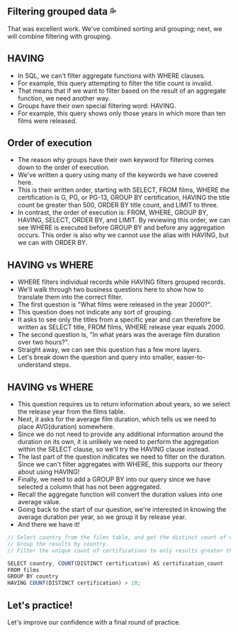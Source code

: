 ## Filtering grouped data :sweat_drops:
That was excellent work. We've combined sorting and grouping; next, we will combine filtering with grouping.

## HAVING
- In SQL, we can't filter aggregate functions with WHERE clauses.
- For example, this query attempting to filter the title count is invalid.
- That means that if we want to filter based on the result of an aggregate function, we need another way.
- Groups have their own special filtering word: HAVING.
- For example, this query shows only those years in which more than ten films were released.

## Order of execution
- The reason why groups have their own keyword for filtering comes down to the order of execution.
- We've written a query using many of the keywords we have covered here.
- This is their written order, starting with SELECT, FROM films, WHERE the certification is G, PG, or PG-13, GROUP BY certification, HAVING the title count be greater than 500, ORDER BY title count, and LIMIT to three.
- In contrast, the order of execution is: FROM, WHERE, GROUP BY, HAVING, SELECT, ORDER BY, and LIMIT. By reviewing this order, we can see WHERE is executed before GROUP BY and before any aggregation occurs. This order is also why we cannot use the alias with HAVING, but we can with ORDER BY.

## HAVING vs WHERE
- WHERE filters individual records while HAVING filters grouped records.
- We'll walk through two business questions here to show how to translate them into the correct filter.
- The first question is "What films were released in the year 2000?".
- This question does not indicate any sort of grouping.
- It asks to see only the titles from a specific year and can therefore be written as SELECT title, FROM films, WHERE release year equals 2000.
- The second question is, "In what years was the average film duration over two hours?".
- Straight away, we can see this question has a few more layers.
- Let's break down the question and query into smaller, easier-to-understand steps.

## HAVING vs WHERE
- This question requires us to return information about years, so we select the release year from the films table.
- Next, it asks for the average film duration, which tells us we need to place AVG(duration) somewhere.
- Since we do not need to provide any additional information around the duration on its own, it is unlikely we need to perform the aggregation within the SELECT clause, so we'll try the HAVING clause instead.
- The last part of the question indicates we need to filter on the duration. Since we can't filter aggregates with WHERE, this supports our theory about using HAVING!
- Finally, we need to add a GROUP BY into our query since we have selected a column that has not been aggregated.
- Recall the aggregate function will convert the duration values into one average value.
- Going back to the start of our question, we're interested in knowing the average duration per year, so we group it by release year.
- And there we have it!
  
```js
// Select country from the films table, and get the distinct count of certification aliased as certification_count.
// Group the results by country.
// Filter the unique count of certifications to only results greater than 10.

SELECT country, COUNT(DISTINCT certification) AS certification_count
FROM films
GROUP BY country
HAVING COUNT(DISTINCT certification) > 10;
```

## Let's practice!
Let's improve our confidence with a final round of practice.
